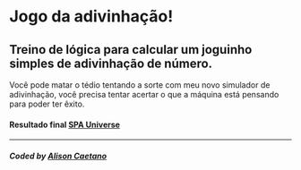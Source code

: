 # Jogo da adivinhação!

## Treino de lógica para calcular um joguinho simples de adivinhação de número.

Você pode matar o tédio tentando a sorte com meu novo simulador de adivinhação, você precisa tentar acertar o que a máquina está pensando para poder ter êxito.

#### Resultado final <a href="https://universe-spa.vercel.app/"> SPA Universe</a>

---

##### Coded by <a href="https://www.linkedin.com/in/alisoncaetano/">Alison Caetano</a>
